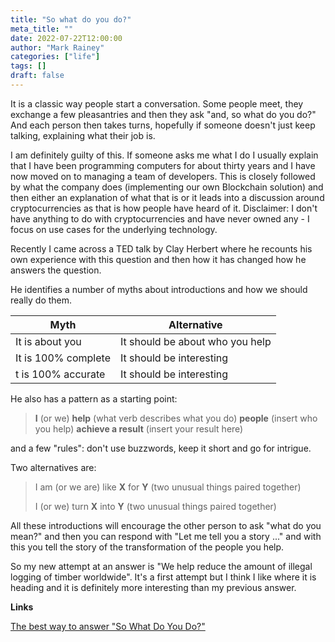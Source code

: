 ```yaml
---
title: "So what do you do?"
meta_title: ""
date: 2022-07-22T12:00:00
author: "Mark Rainey"
categories: ["life"]
tags: []
draft: false
---
```


It is a classic way people start a conversation. Some people meet, they exchange a few pleasantries and then they ask "and, so what do you do?" And each person then takes turns, hopefully if someone doesn't just keep talking, explaining what their job is.


I am definitely guilty of this. If someone asks me what I do I usually explain that I have been programming computers for about thirty years and I have now moved on to managing a team of developers. This is closely followed by what the company does (implementing our own Blockchain solution) and then either an explanation of what that is or it leads into a discussion around cryptocurrencies as that is how people have heard of it. Disclaimer: I don't have anything to do with cryptocurrencies and have never owned any - I focus on use cases for the underlying technology.

Recently I came across a TED talk by Clay Herbert where he recounts his own experience with this question and then how it has changed how he answers the question.

He identifies a number of myths about introductions and how we should really do them.

| Myth                | Alternative                     |
| ------------------- | ------------------------------- |
| It is about you     | It should be about who you help |
| It is 100% complete | It should be interesting        |
| t is 100% accurate  | It should be interesting        |

He also has a pattern as a starting point:

> **I** (or we) **help** (what verb describes what you do) **people** (insert who you help) **achieve a result** (insert your result here)

and a few "rules": don't use buzzwords, keep it short and go for intrigue.

Two alternatives are:

> I am (or we are) like **X** for **Y** (two unusual things paired together)
>
> I (or we) turn **X** into **Y** (two unusual things paired together)

All these introductions will encourage the other person to ask "what do you mean?" and then you can respond with "Let me tell you a story ..." and with this you tell the story of the transformation of the people you help.

So my new attempt at an answer is "We help reduce the amount of illegal logging of timber worldwide". It's a first attempt but I think I like where it is heading and it is definitely more interesting than my previous answer.

__Links__

[The best way to answer "So What Do You Do?"](https://www.swiss-miss.com/2022/07/the-best-way-to-answer-so-what-do-you-do.html)
